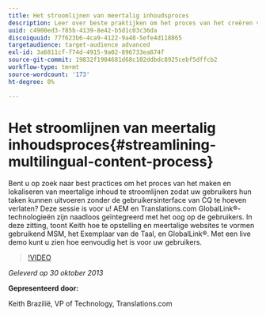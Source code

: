 ```yaml
---
title: Het stroomlijnen van meertalig inhoudsproces
description: Leer over beste praktijken om het proces van het creëren van meertalige inhoud en localisatie voor uw gebruikers te stroomlijnen om hun taken uit te voeren zonder het moeten de gebruikersinterface van CQ verlaten. AEM en Translations.com GlobalLink®-technologieën zijn naadloos geïntegreerd met het oog op de gebruikers. Bekijk Keith en laat zien hoe u meertalige websites kunt instellen en configureren met MSM, taalkopie en GlobalLink®. Met een live demo kunt u zien hoe eenvoudig het is voor uw gebruikers.
uuid: c4900ed3-f85b-4139-8e42-b5d1c03c36da
discoiquuid: 77f623b6-4ca9-4122-9a48-5efe4d118865
targetaudience: target-audience advanced
exl-id: 3a6811cf-f74d-4915-9a02-896733ea874f
source-git-commit: 19832f1904681d68c102ddbdc8925cebf5dffcb2
workflow-type: tm+mt
source-wordcount: '173'
ht-degree: 0%

---
```


# Het stroomlijnen van meertalig inhoudsproces{#streamlining-multilingual-content-process}

Bent u op zoek naar best practices om het proces van het maken en lokaliseren van meertalige inhoud te stroomlijnen zodat uw gebruikers hun taken kunnen uitvoeren zonder de gebruikersinterface van CQ te hoeven verlaten? Deze sessie is voor u! AEM en Translations.com GlobalLink®-technologieën zijn naadloos geïntegreerd met het oog op de gebruikers. In deze zitting, toont Keith hoe te opstelling en meertalige websites te vormen gebruikend MSM, het Exemplaar van de Taal, en GlobalLink®. Met een live demo kunt u zien hoe eenvoudig het is voor uw gebruikers.

>[!VIDEO](https://video.tv.adobe.com/v/19569/?quality=9)

*Geleverd op 30 oktober 2013*

**Gepresenteerd door:**

Keith Brazilië, VP of Technology, Translations.com

<!--
[Get back to the Overview](https://helpx.adobe.com/experience-manager/kt/eseminars/gems/aem-index.html)
-->
